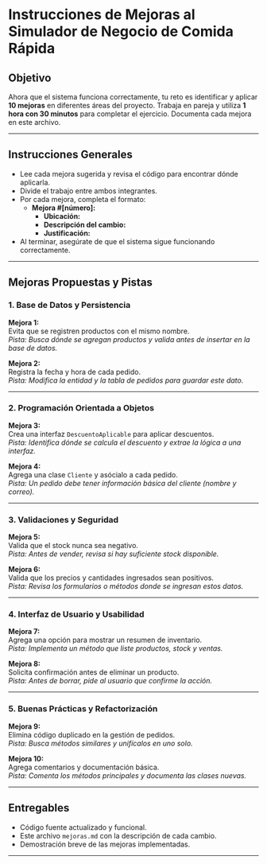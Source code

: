 # Instrucciones de Mejoras al Simulador de Negocio de Comida Rápida

## Objetivo

Ahora que el sistema funciona correctamente, tu reto es identificar y aplicar **10 mejoras** en diferentes áreas del proyecto. Trabaja en pareja y utiliza **1 hora con 30 minutos** para completar el ejercicio. Documenta cada mejora en este archivo.

---

## Instrucciones Generales

- Lee cada mejora sugerida y revisa el código para encontrar dónde aplicarla.
- Divide el trabajo entre ambos integrantes.
- Por cada mejora, completa el formato:
    - **Mejora #[número]:**
        - **Ubicación:**
        - **Descripción del cambio:**
        - **Justificación:**
- Al terminar, asegúrate de que el sistema sigue funcionando correctamente.

---

## Mejoras Propuestas y Pistas

### 1. Base de Datos y Persistencia

**Mejora 1:**  
Evita que se registren productos con el mismo nombre.  
_Pista: Busca dónde se agregan productos y valida antes de insertar en la base de datos._

**Mejora 2:**  
Registra la fecha y hora de cada pedido.  
_Pista: Modifica la entidad y la tabla de pedidos para guardar este dato._

---

### 2. Programación Orientada a Objetos

**Mejora 3:**  
Crea una interfaz `DescuentoAplicable` para aplicar descuentos.  
_Pista: Identifica dónde se calcula el descuento y extrae la lógica a una interfaz._

**Mejora 4:**  
Agrega una clase `Cliente` y asócialo a cada pedido.  
_Pista: Un pedido debe tener información básica del cliente (nombre y correo)._

---

### 3. Validaciones y Seguridad

**Mejora 5:**  
Valida que el stock nunca sea negativo.  
_Pista: Antes de vender, revisa si hay suficiente stock disponible._

**Mejora 6:**  
Valida que los precios y cantidades ingresados sean positivos.  
_Pista: Revisa los formularios o métodos donde se ingresan estos datos._

---

### 4. Interfaz de Usuario y Usabilidad

**Mejora 7:**  
Agrega una opción para mostrar un resumen de inventario.  
_Pista: Implementa un método que liste productos, stock y ventas._

**Mejora 8:**  
Solicita confirmación antes de eliminar un producto.  
_Pista: Antes de borrar, pide al usuario que confirme la acción._

---

### 5. Buenas Prácticas y Refactorización

**Mejora 9:**  
Elimina código duplicado en la gestión de pedidos.  
_Pista: Busca métodos similares y unifícalos en uno solo._

**Mejora 10:**  
Agrega comentarios y documentación básica.  
_Pista: Comenta los métodos principales y documenta las clases nuevas._

---

## Entregables

- Código fuente actualizado y funcional.
- Este archivo `mejoras.md` con la descripción de cada cambio.
- Demostración breve de las mejoras implementadas.

---
